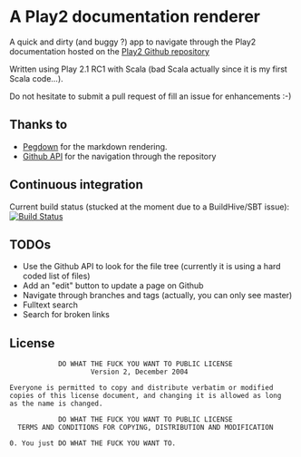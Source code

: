 A Play2 documentation renderer
=====================================

A quick and dirty (and buggy ?) app to navigate through the Play2 documentation hosted on the [Play2 Github repository](https://github.com/playframework/Play20/tree/master/documentation/manual)

Written using Play 2.1 RC1 with Scala (bad Scala actually since it is my first Scala code...).

Do not hesitate to submit a pull request of fill an issue for enhancements :-)

## Thanks to

* [Pegdown](https://github.com/sirthias/pegdown/) for the markdown rendering.
* [Github API](http://developer.github.com/) for the navigation through the repository

## Continuous integration

Current build status (stucked at the moment due to a BuildHive/SBT issue): [![Build Status](https://buildhive.cloudbees.com/job/ndeverge/job/play2-docs-renderer/badge/icon)](https://buildhive.cloudbees.com/job/ndeverge/job/play2-docs-renderer/)

## TODOs

* Use the Github API to look for the file tree (<ouch>currently it is using a hard coded list of files</ouch>)
* Add an "edit" button to update a page on Github
* Navigate through branches and tags (actually, you can only see master)
* Fulltext search
* Search for broken links

## License

                DO WHAT THE FUCK YOU WANT TO PUBLIC LICENSE
                        Version 2, December 2004

    Everyone is permitted to copy and distribute verbatim or modified
    copies of this license document, and changing it is allowed as long
    as the name is changed.

                DO WHAT THE FUCK YOU WANT TO PUBLIC LICENSE
      TERMS AND CONDITIONS FOR COPYING, DISTRIBUTION AND MODIFICATION

    0. You just DO WHAT THE FUCK YOU WANT TO.